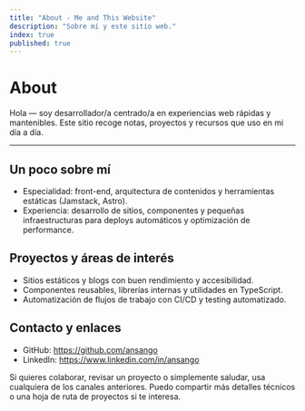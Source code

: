 ```yaml
---
title: "About - Me and This Website"
description: "Sobre mí y este sitio web."
index: true
published: true
---
```


# About

Hola — soy desarrollador/a centrado/a en experiencias web rápidas y mantenibles. Este sitio recoge notas, proyectos y recursos que uso en mi día a día.

---

## Un poco sobre mí

- Especialidad: front-end, arquitectura de contenidos y herramientas estáticas (Jamstack, Astro).
- Experiencia: desarrollo de sitios, componentes y pequeñas infraestructuras para deploys automáticos y optimización de performance.

## Proyectos y áreas de interés

- Sitios estáticos y blogs con buen rendimiento y accesibilidad.
- Componentes reusables, librerías internas y utilidades en TypeScript.
- Automatización de flujos de trabajo con CI/CD y testing automatizado.

## Contacto y enlaces

- GitHub: https://github.com/ansango
- LinkedIn: https://www.linkedin.com/in/ansango

Si quieres colaborar, revisar un proyecto o simplemente saludar, usa cualquiera de los canales anteriores. Puedo compartir más detalles técnicos o una hoja de ruta de proyectos si te interesa.
